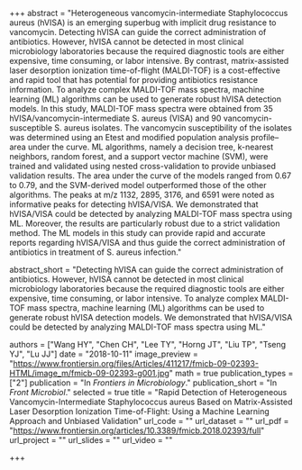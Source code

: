+++
abstract = "Heterogeneous vancomycin-intermediate Staphylococcus aureus (hVISA) is an emerging superbug with implicit drug resistance to vancomycin. Detecting hVISA can guide the correct administration of antibiotics. However, hVISA cannot be detected in most clinical microbiology laboratories because the required diagnostic tools are either expensive, time consuming, or labor intensive. By contrast, matrix-assisted laser desorption ionization time-of-flight (MALDI-TOF) is a cost-effective and rapid tool that has potential for providing antibiotics resistance information. To analyze complex MALDI-TOF mass spectra, machine learning (ML) algorithms can be used to generate robust hVISA detection models. In this study, MALDI-TOF mass spectra were obtained from 35 hVISA/vancomycin-intermediate S. aureus (VISA) and 90 vancomycin-susceptible S. aureus isolates. The vancomycin susceptibility of the isolates was determined using an Etest and modified population analysis profile–area under the curve. ML algorithms, namely a decision tree, k-nearest neighbors, random forest, and a support vector machine (SVM), were trained and validated using nested cross-validation to provide unbiased validation results. The area under the curve of the models ranged from 0.67 to 0.79, and the SVM-derived model outperformed those of the other algorithms. The peaks at m/z 1132, 2895, 3176, and 6591 were noted as informative peaks for detecting hVISA/VISA. We demonstrated that hVISA/VISA could be detected by analyzing MALDI-TOF mass spectra using ML. Moreover, the results are particularly robust due to a strict validation method. The ML models in this study can provide rapid and accurate reports regarding hVISA/VISA and thus guide the correct administration of antibiotics in treatment of S. aureus infection."

abstract_short = "Detecting hVISA can guide the correct administration of antibiotics. However, hVISA cannot be detected in most clinical microbiology laboratories because the required diagnostic tools are either expensive, time consuming, or labor intensive. To analyze complex MALDI-TOF mass spectra, machine learning (ML) algorithms can be used to generate robust hVISA detection models. We demonstrated that hVISA/VISA could be detected by analyzing MALDI-TOF mass spectra using ML."

authors = ["Wang HY", "Chen CH", "Lee TY", "Horng JT", "Liu TP", "Tseng YJ", "Lu JJ"]
date = "2018-10-11"
image_preview = "https://www.frontiersin.org/files/Articles/411217/fmicb-09-02393-HTML/image_m/fmicb-09-02393-g001.jpg"
math = true
publication_types = ["2"]
publication = "In *Frontiers in Microbiology*."
publication_short = "In *Front Microbiol*."
selected = true
title = "Rapid Detection of Heterogeneous Vancomycin-Intermediate Staphylococcus aureus Based on Matrix-Assisted Laser Desorption Ionization Time-of-Flight: Using a Machine Learning Approach and Unbiased Validation"
url_code = ""
url_dataset = ""
url_pdf = "https://www.frontiersin.org/articles/10.3389/fmicb.2018.02393/full"
url_project = ""
url_slides = ""
url_video = ""

+++
